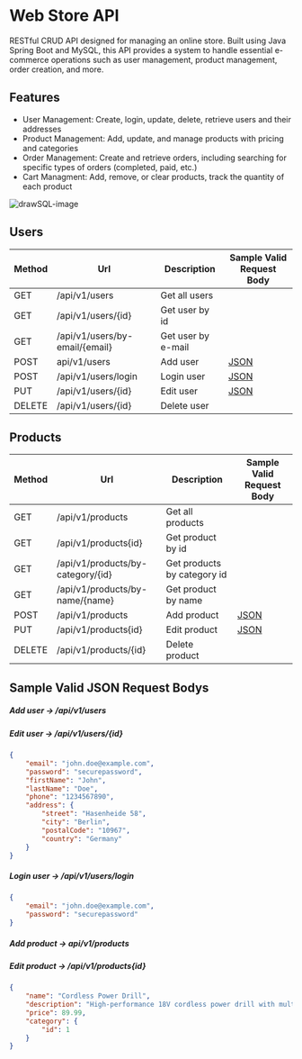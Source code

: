 # Web Store API
RESTful CRUD API designed for managing an online store. Built using Java Spring Boot and MySQL, this API provides a system to handle essential e-commerce operations such as user management, product management, order creation, and more.

## Features
* User Management: Create, login, update, delete, retrieve users and their addresses 
* Product Management: Add, update, and manage products with pricing and categories
* Order Management: Create and retrieve orders, including searching for specific types of orders (completed, paid, etc.)
* Cart Managment: Add, remove, or clear products, track the quantity of each product

![drawSQL-image](https://github.com/user-attachments/assets/6da3497b-93cb-4b67-b1e8-333087708204)

## Users

| Method | Url | Description | Sample Valid Request Body |
| ------ | --- | ----------- | ------------------------- |
| GET    | /api/v1/users | Get all users | |
| GET    | /api/v1/users/{id} | Get user by id | |
| GET    | /api/v1/users/by-email/{email} | Get user by e-mail | |
| POST   | api/v1/users | Add user | [JSON](#usercreate) |
| POST   | /api/v1/users/login | Login user | [JSON](#userlogin) |
| PUT    | /api/v1/users/{id} | Edit user | [JSON](#usercreate) |
| DELETE | /api/v1/users/{id} | Delete user | |

## Products

| Method | Url | Description | Sample Valid Request Body |
| ------ | --- | ----------- | ------------------------- |
| GET    | /api/v1/products | Get all products | |
| GET    | /api/v1/products{id} | Get product by id | |
| GET    | /api/v1/products/by-category/{id} | Get products by category id | |
| GET    | /api/v1/products/by-name/{name} | Get product by name | |
| POST   | /api/v1/products | Add product | [JSON](#productcreate) |
| PUT    | /api/v1/products{id} | Edit product | [JSON](#usercreate) |
| DELETE | /api/v1/products/{id} | Delete product | |

## Sample Valid JSON Request Bodys

##### <a id="usercreate">Add user -> /api/v1/users</a>
##### <a>Edit user -> /api/v1/users/{id}</a>

```json
{
    "email": "john.doe@example.com",
    "password": "securepassword",
    "firstName": "John",
    "lastName": "Doe",
    "phone": "1234567890",
    "address": {
        "street": "Hasenheide 58",
        "city": "Berlin",
        "postalCode": "10967",
        "country": "Germany"
    }
}
```
##### <a id="userlogin">Login user -> /api/v1/users/login</a>
```json
{
    "email": "john.doe@example.com",
    "password": "securepassword"
}
```
##### <a id="productcreate">Add product -> api/v1/products</a>
##### <a>Edit product -> /api/v1/products{id}</a>

```json
{
    "name": "Cordless Power Drill",
    "description": "High-performance 18V cordless power drill with multiple speed settings and LED work light",
    "price": 89.99,
    "category": {
        "id": 1
    }
}
```

